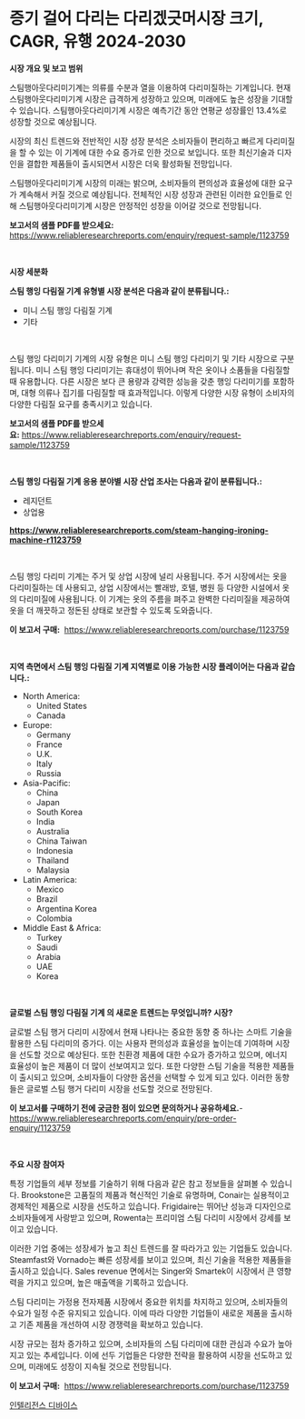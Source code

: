 <p><h1>증기 걸어 다리는 다리겠긋머시장 크기, CAGR, 유행 2024-2030</h1></p><p><strong>시장 개요 및 보고 범위</strong></p>
<p><p>스팀행아웃다리미기계는 의류를 수분과 열을 이용하여 다리미질하는 기계입니다. 현재 스팀행아웃다리미기계 시장은 급격하게 성장하고 있으며, 미래에도 높은 성장을 기대할 수 있습니다. 스팀행아웃다리미기계 시장은 예측기간 동안 연평균 성장률인 13.4%로 성장할 것으로 예상됩니다. </p><p>시장의 최신 트렌드와 전반적인 시장 성장 분석은 소비자들이 편리하고 빠르게 다리미질을 할 수 있는 이 기계에 대한 수요 증가로 인한 것으로 보입니다. 또한 최신기술과 디자인을 결합한 제품들이 출시되면서 시장은 더욱 활성화될 전망입니다.</p><p>스팀행아웃다리미기계 시장의 미래는 밝으며, 소비자들의 편의성과 효율성에 대한 요구가 계속해서 커질 것으로 예상됩니다. 전체적인 시장 성장과 관련된 이러한 요인들로 인해 스팀행아웃다리미기계 시장은 안정적인 성장을 이어갈 것으로 전망됩니다.</p></p>
<p><strong>보고서의 샘플 PDF를 받으세요:</strong> <a href="https://www.reliableresearchreports.com/enquiry/request-sample/1123759">https://www.reliableresearchreports.com/enquiry/request-sample/1123759</a></p>
<p>&nbsp;</p>
<p><strong>시장 세분화</strong></p>
<p><strong>스팀 행잉 다림질 기계 유형별 시장 분석은 다음과 같이 분류됩니다.:</strong></p>
<p><ul><li>미니 스팀 행잉 다림질 기계</li><li>기타</li></ul></p>
<p>&nbsp;</p>
<p><p>스팀 행잉 다리미기 기계의 시장 유형은 미니 스팀 행잉 다리미기 및 기타 시장으로 구분됩니다. 미니 스팀 행잉 다리미기는 휴대성이 뛰어나며 작은 옷이나 소품들을 다림질할 때 유용합니다. 다른 시장은 보다 큰 용량과 강력한 성능을 갖춘 행잉 다리미기를 포함하며, 대형 의류나 집기를 다림질할 때 효과적입니다. 이렇게 다양한 시장 유형이 소비자의 다양한 다림질 요구를 충족시키고 있습니다.</p></p>
<p><strong>보고서의 샘플 PDF를 받으세요:</strong>&nbsp;<a href="https://www.reliableresearchreports.com/enquiry/request-sample/1123759">https://www.reliableresearchreports.com/enquiry/request-sample/1123759</a></p>
<p>&nbsp;</p>
<p><strong> 스팀 행잉 다림질 기계 응용 분야별 시장 산업 조사는 다음과 같이 분류됩니다.:</strong></p>
<p><ul><li>레지던트</li><li>상업용</li></ul></p>
<p><strong><a href="https://www.reliableresearchreports.com/steam-hanging-ironing-machine-r1123759">https://www.reliableresearchreports.com/steam-hanging-ironing-machine-r1123759</a></strong></p>
<p>&nbsp;</p>
<p><p>스팀 행잉 다리미 기계는 주거 및 상업 시장에 널리 사용됩니다. 주거 시장에서는 옷을 다리미질하는 데 사용되고, 상업 시장에서는 빨래방, 호텔, 병원 등 다양한 시설에서 옷의 다리미질에 사용됩니다. 이 기계는 옷의 주름을 펴주고 완벽한 다리미질을 제공하여 옷을 더 깨끗하고 정돈된 상태로 보관할 수 있도록 도와줍니다.</p></p>
<p><strong>이 보고서 구매:</strong>&nbsp; <a href="https://www.reliableresearchreports.com/purchase/1123759">https://www.reliableresearchreports.com/purchase/1123759</a></p>
<p>&nbsp;</p>
<p><strong>지역 측면에서 스팀 행잉 다림질 기계 지역별로 이용 가능한 시장 플레이어는 다음과 같습니다.:</strong></p>
<p><ul>
    <li>
        North America:
        <ul>
            <li>United States</li>
            <li>Canada</li>
        </ul>
    </li>
    <li>
        Europe:
        <ul>
            <li>Germany</li>
            <li>France</li>
            <li>U.K.</li>
            <li>Italy</li>
            <li>Russia</li>
        </ul>
    </li>
    <li>
        Asia-Pacific:
        <ul>
            <li>China</li>
            <li>Japan</li>
            <li>South Korea</li>
            <li>India</li>
            <li>Australia</li>
            <li>China Taiwan</li>
            <li>Indonesia</li>
            <li>Thailand</li>
            <li>Malaysia</li>
        </ul>
    </li>
    <li>
        Latin America:
        <ul>
            <li>Mexico</li>
            <li>Brazil</li>
            <li>Argentina Korea</li>
            <li>Colombia</li>
        </ul>
    </li>
    <li>
        Middle East & Africa:
        <ul>
            <li>Turkey</li>
            <li>Saudi</li>
            <li>Arabia</li>
            <li>UAE</li>
            <li>Korea</li>
        </ul>
    </li>
    </ul></p>
<p>&nbsp;</p>
<p><strong>글로벌 스팀 행잉 다림질 기계 의 새로운 트렌드는 무엇입니까? 시장?</strong></p>
<p><p>글로벌 스팀 행거 다리미 시장에서 현재 나타나는 중요한 동향 중 하나는 스마트 기술을 활용한 스팀 다리미의 증가다. 이는 사용자 편의성과 효율성을 높이는데 기여하며 시장을 선도할 것으로 예상된다. 또한 친환경 제품에 대한 수요가 증가하고 있으며, 에너지 효율성이 높은 제품이 더 많이 선보여지고 있다. 또한 다양한 스팀 기술을 적용한 제품들이 출시되고 있으며, 소비자들이 다양한 옵션을 선택할 수 있게 되고 있다. 이러한 동향들은 글로벌 스팀 행거 다리미 시장을 선도할 것으로 전망된다.</p></p>
<p><strong>이 보고서를 구매하기 전에 궁금한 점이 있으면 문의하거나 공유하세요.</strong>- <a href="https://www.reliableresearchreports.com/enquiry/pre-order-enquiry/1123759">https://www.reliableresearchreports.com/enquiry/pre-order-enquiry/1123759</a></p>
<p>&nbsp;</p>
<p><strong>주요 시장 참여자</strong></p>
<p><p>특정 기업들의 세부 정보를 기술하기 위해 다음과 같은 참고 정보들을 살펴볼 수 있습니다. Brookstone은 고품질의 제품과 혁신적인 기술로 유명하며, Conair는 실용적이고 경제적인 제품으로 시장을 선도하고 있습니다. Frigidaire는 뛰어난 성능과 디자인으로 소비자들에게 사랑받고 있으며, Rowenta는 프리미엄 스팀 다리미 시장에서 강세를 보이고 있습니다.</p><p>이러한 기업 중에는 성장세가 높고 최신 트렌드를 잘 따라가고 있는 기업들도 있습니다. Steamfast와 Vornado는 빠른 성장세를 보이고 있으며, 최신 기술을 적용한 제품들을 출시하고 있습니다. Sales revenue 면에서는 Singer와 Smartek이 시장에서 큰 영향력을 가지고 있으며, 높은 매출액을 기록하고 있습니다.</p><p>스팀 다리미는 가정용 전자제품 시장에서 중요한 위치를 차지하고 있으며, 소비자들의 수요가 일정 수준 유지되고 있습니다. 이에 따라 다양한 기업들이 새로운 제품을 출시하고 기존 제품을 개선하여 시장 경쟁력을 확보하고 있습니다.</p><p>시장 규모는 점차 증가하고 있으며, 소비자들의 스팀 다리미에 대한 관심과 수요가 높아지고 있는 추세입니다. 이에 선두 기업들은 다양한 전략을 활용하여 시장을 선도하고 있으며, 미래에도 성장이 지속될 것으로 전망됩니다.</p></p>
<p><strong>이 보고서 구매:</strong>&nbsp;&nbsp;<a href="https://www.reliableresearchreports.com/purchase/1123759">https://www.reliableresearchreports.com/purchase/1123759</a></p>
<p><p><a href="https://github.com/plelbej847484502/Market-Research-Report-List-1/blob/main/585177924451.md">인텔리전스 디바이스</a></p></p>